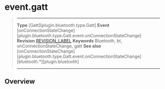 # event.gatt

> --------------------- ------------------------------------------------------------------------------------------
> __Type__              [Gatt][plugin.bluetooth.type.Gatt]
> __Event__             [onConnectionStateChange][plugin.bluetooth.type.Gatt.event.onConnectionStateChange]
> __Revision__          [REVISION_LABEL](REVISION_URL)
> __Keywords__          Bluetooth, bt, onConnectionStateChange, gatt
> __See also__          [onConnectionStateChange][plugin.bluetooth.type.Gatt.event.onConnectionStateChange]
>						[bluetooth.*][plugin.bluetooth]
> --------------------- ------------------------------------------------------------------------------------------

## Overview